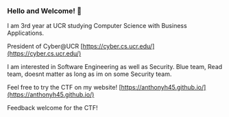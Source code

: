 ### Hello and Welcome! 👋

<!--
**AnthonyH45/AnthonyH45** is a ✨ _special_ ✨ repository because its `README.md` (this file) appears on your GitHub profile.

Here are some ideas to get you started:

- 🔭 I’m currently working on ...
- 🌱 I’m currently learning ...
- 👯 I’m looking to collaborate on ...
- 🤔 I’m looking for help with ...
- 💬 Ask me about ...
- 📫 How to reach me: ...
- 😄 Pronouns: ...
- ⚡ Fun fact: ...
-->

I am 3rd year at UCR studying Computer Science with Business Applications.

President of Cyber@UCR [https://cyber.cs.ucr.edu/](https://cyber.cs.ucr.edu/)

I am interested in Software Engineering as well as Security. Blue team, Read team, doesnt matter as long as im on some Security team.

Feel free to try the CTF on my website! [https://anthonyh45.github.io/](https://anthonyh45.github.io/)

Feedback welcome for the CTF! 
